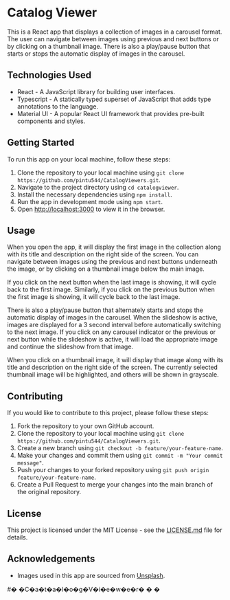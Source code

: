 <h1 id="catalog-viewer">Catalog Viewer</h1>
<p>This is a React app that displays a collection of images in a carousel format. The user can navigate between images using previous and next buttons or by clicking on a thumbnail image. There is also a play/pause button that starts or stops the automatic display of images in the carousel.</p>
<h2 id="technologies-used">Technologies Used</h2>
<ul>
<li>React - A JavaScript library for building user interfaces.</li>
<li>Typescript - A statically typed superset of JavaScript that adds type annotations to the language.</li>
<li>Material UI - A popular React UI framework that provides pre-built components and styles.</li>
</ul>
<h2 id="getting-started">Getting Started</h2>
<p>To run this app on your local machine, follow these steps:</p>
<ol>
<li>Clone the repository to your local machine using  <code>git clone https://github.com/pintu544/CatalogViewers.git</code>.</li>
<li>Navigate to the project directory using  <code>cd catalogviewer</code>.</li>
<li>Install the necessary dependencies using  <code>npm install</code>.</li>
<li>Run the app in development mode using  <code>npm start</code>.</li>
<li>Open  <a href="http://localhost:3000/">http://localhost:3000</a>  to view it in the browser.</li>
</ol>
<h2 id="usage">Usage</h2>
<p>When you open the app, it will display the first image in the collection along with its title and description on the right side of the screen. You can navigate between images using the previous and next buttons underneath the image, or by clicking on a thumbnail image below the main image.</p>
<p>If you click on the next button when the last image is showing, it will cycle back to the first image. Similarly, if you click on the previous button when the first image is showing, it will cycle back to the last image.</p>
<p>There is also a play/pause button that alternately starts and stops the automatic display of images in the carousel. When the slideshow is active, images are displayed for a 3 second interval before automatically switching to the next image. If you click on any carousel indicator or the previous or next button while the slideshow is active, it will load the appropriate image and continue the slideshow from that image.</p>
<p>When you click on a thumbnail image, it will display that image along with its title and description on the right side of the screen. The currently selected thumbnail image will be highlighted, and others will be shown in grayscale.</p>
<h2 id="contributing">Contributing</h2>
<p>If you would like to contribute to this project, please follow these steps:</p>
<ol>
<li>Fork the repository to your own GitHub account.</li>
<li>Clone the repository to your local machine using  <code>git clone https://github.com/pintu544/CatalogViewers.git</code>.</li>
<li>Create a new branch using  <code>git checkout -b feature/your-feature-name</code>.</li>
<li>Make your changes and commit them using  <code>git commit -m "Your commit message"</code>.</li>
<li>Push your changes to your forked repository using  <code>git push origin feature/your-feature-name</code>.</li>
<li>Create a Pull Request to merge your changes into the main branch of the original repository.</li>
</ol>
<h2 id="license">License</h2>
<p>This project is licensed under the MIT License - see the <a href="http://license.md/">LICENSE.md</a> file for details.</p>
<h2 id="acknowledgements">Acknowledgements</h2>
<ul>
<li>Images used in this app are sourced from  <a href="https://unsplash.com/">Unsplash</a>.</li>
</ul>
#� �C�a�t�a�l�o�g�V�i�e�w�e�r�
�
�
